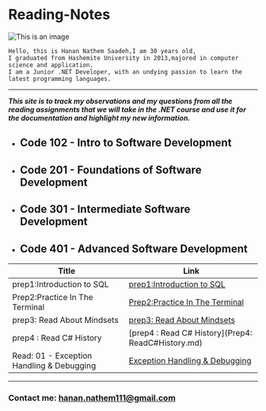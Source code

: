 # Reading-Notes

![This is an image](https://th.bing.com/th/id/R.898a8b5c021f3b65a8e6e47ac6c7157c?rik=WmWbMjVFyj6l1w&pid=ImgRaw&r=0)
```
Hello, this is Hanan Nathem Saadeh,I am 30 years old,
I graduated from Hashemite University in 2013,majored in computer science and application.
I am a Junior .NET Developer, with an undying passion to learn the latest programming languages. 
```
---
***This site is to track my observations and my questions from all the reading assignments that we will take in the .NET course and use it for the documentation and highlight my new information.*** 


- ## Code 102 - Intro to Software Development

- ## Code 201 - Foundations of Software Development

- ## Code 301 - Intermediate Software Development

- ## Code 401 - Advanced Software Development

| Title      | Link |
| ----------- | ----------- |
| prep1:Introduction to SQL   | [prep1:Introduction to SQL](prep1:IntroductiontoSQL.md)|
| Prep2:Practice In The Terminal   | [Prep2:Practice In The Terminal](Prep2:PracticeInTheTerminal.md) |
|prep3: Read About Mindsets   |  [prep3: Read About Mindsets](Prep3-Mindset.md) |
| prep4 : Read C# History    |[prep4 : Read C# History](Prep4: ReadC#History.md) |
| Read: 01 - Exception Handling & Debugging |[Exception Handling & Debugging](Read1:ExceptionHandlingDebugging.md) |


---
### Contact me: <hanan.nathem111@gmail.com>


